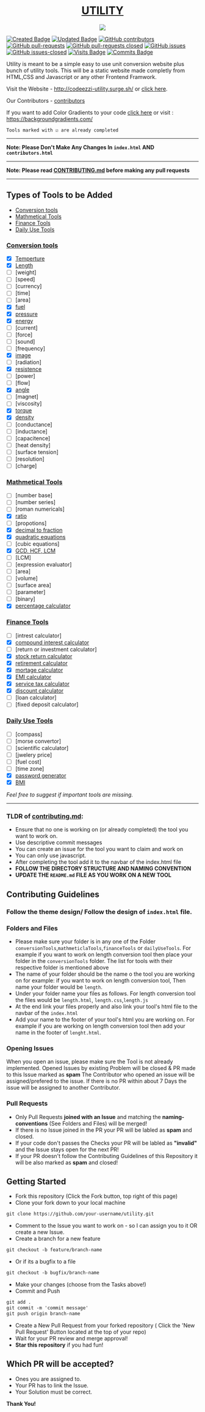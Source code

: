 <h1 align="center"> <a href="codeezzi-utility.surge.sh"> UTILITY </a></h1>

<p align="center">
  <img src="assets/img/utility-1.png" />
</p>

[![Created Badge](https://badges.pufler.dev/created/codeezzi/utility)](https://badges.pufler.dev) [![Updated Badge](https://badges.pufler.dev/updated/codeezzi/utility)](https://badges.pufler.dev) [![GitHub contributors](https://img.shields.io/github/contributors/codeezzi/utility.svg)](https://GitHub.com/codeezzi/utility/contributors/) [![GitHub pull-requests](https://img.shields.io/github/issues-pr/codeezzi/utility.svg)](https://GitHub.com/codeezzi/utility/pull/) [![GitHub pull-requests closed](https://img.shields.io/github/issues-pr-closed/codeezzi/utility.svg)](https://github.com/codeezzi/utility/pulls?q=is%3Apr+is%3Aclosed) [![GitHub issues](https://img.shields.io/github/issues/codeezzi/utility.svg)](https://GitHub.com/codeezzi/utility/issues/) [![GitHub issues-closed](https://img.shields.io/github/issues-closed/codeezzi/utility.svg)](https://GitHub.com/codeezzi/utility/issues?q=is%3Aissue+is%3Aclosed) [![Visits Badge](https://badges.pufler.dev/visits/codeezzi/utility)](https://badges.pufler.dev) [![Commits Badge](https://badges.pufler.dev/commits/monthly/shubham2704)](https://badges.pufler.dev)

Utility is meant to be a simple easy to use unit conversion website plus bunch of utility tools. This will be a static website made completly from HTML,CSS and Javascript or any other Frontend Framwork. 

Visit the Website - http://codeezzi-utility.surge.sh/  or [click here](http://codeezzi-utility.surge.sh/).

Our Contributors - [contributors](http://codeezzi-utility.surge.sh/contributors.html)

If you want to add Color Gradients to your code [click here](https://backgroundgradients.com/) or  visit : https://backgroundgradients.com/  
 
`Tools marked with ☑ are already completed`

---

**Note: Please Don't Make Any Changes In `index.html` AND `contributors.html`**

---

**Note: Please read [CONTRIBUTING.md](CONTRIBUTING.md) before making any pull requests**

---

## Types of Tools to be Added

- [Conversion tools](#Conversion-tools)
- [Mathmetical Tools](#Mathmetical-Tools)
- [Finance Tools](#Finance-Tools)
- [Daily Use Tools](#Daily-Use-Tools)


### [Conversion tools](conversionTools)
- [x] [Temperture](conversionTools/temperture/temperture.html)
- [x] [Length](conversionTools/length)
- [ ] [weight]
- [ ] [speed]
- [ ] [currency]
- [ ] [time]
- [ ] [area]
- [x] [fuel](conversionTools/fuelEfficiency/fuel.html)
- [x] [pressure](conversionTools/pressure)
- [x] [energy](conversionTools/Energy/energy.html)
- [ ] [current]
- [ ] [force]
- [ ] [sound]
- [ ] [frequency]
- [x] [image](conversionTools/image)
- [ ] [radiation]
- [x] [resistence](conversionTools/resistance)
- [ ] [power]
- [ ] [flow]
- [x] [angle](conversionTools/Angle_Conversion)
- [ ] [magnet]
- [ ] [viscosity]
- [x] [torque](conversionTools/Torque/torque.html)
- [x] [density](conversionTools/density)
- [ ] [conductance]
- [ ] [inductance]
- [ ] [capacitence]
- [ ] [heat density]
- [ ] [surface tension]
- [ ] [resolution]
- [ ] [charge]

### [Mathmetical Tools](mathmeticalTools)
- [ ] [number base]
- [ ] [number series]
- [ ] [roman numericals]
- [x] [ratio](mathematicalTools/ratio/ratio.html)
- [ ] [propotions]
- [x] [decimal to fraction](mathematicalTools/decimalToFraction)
- [x] [quadratic equations](mathematicalTools/quadratic)
- [ ] [cubic equations]
- [x] [GCD, HCF, LCM](mathematicalTools/GCD_HCF_LCM_Calculator)
- [ ] [LCM]
- [ ] [expression evaluator]
- [ ] [area]
- [ ] [volume]
- [ ] [surface area]
- [ ] [parameter]
- [ ] [binary]
- [x] [percentage calculator](mathematicalTools/percentageCalculator/percentageCalculator.html)

### [Finance Tools](financeTools)
- [ ] [intrest calculator]
- [x] [compound interest calculator](financeTools/compound-interest-calculator)
- [ ] [return or investment calculator]
- [x] [stock return calculator](financeTools/stock-return-calculator)
- [x] [retirement calculator](financeTools/retirementcalaculator/index.html)
- [x] [mortage calculator](financeTools/mortgageCalculator)
- [x] [EMI calculator](financeTools/emiCalculator)
- [x] [service tax calculator](financeTools/service-txt-calculator)
- [x] [discount calculator](financeTools/discountcalculator)
- [ ] [loan calculator]
- [ ] [fixed deposit calculator]

### [Daily Use Tools](dailyUseTools)
- [ ] [compass]
- [ ] [morse convertor]
- [ ] [scientific calculator]
- [ ] [jwelery price]
- [ ] [fuel cost]
- [ ] [time zone]
- [x] [password generator](dailyUseTools/passwordGenerator/passwordGenerator.html)
- [x] [BMI](dailyUseTools/bmicalculator/bmi-calculator.html)

*Feel free to suggest if important tools are missing.*

---


### TLDR of [contributing.md](CONTRIBUTING.md):

- Ensure that no one is working on (or already completed) the tool you want to work on.
- Use descriptive commit messages
- You can create an issue for the tool you want to claim and work on
- You can only use javascript.
- After completing the tool add it to the navbar of the index.html file
- **FOLLOW THE DIRECTORY STRUCTURE AND NAMING CONVENTION**
- **UPDATE THE `README.md` FILE AS YOU WORK ON A NEW TOOL**


## Contributing Guidelines

### Follow the theme design/ Follow the design of `index.html` file.

### Folders and Files
- Please make sure your folder is in any one of the Folder `conversionTools`,`mathmeticlaTools`,`financeTools` or `dailyUseTools`. For example if you want to work on length conversion tool then place your folder in the `conversionTools` folder. The list for tools with their respective folder is mentioned above
- The name of your folder should be the name o the tool you are working on for example: if you want to work on length conversion tool, Then name your folder would be `length`.
- Under your folder name your files as follows. For length conversion tool the files would be `length.html`, `length.css`,`length.js`
- At the end link your files properly and also link your tool's
html file to the navbar of the `index.html`
- Add your name to the footer of your tool's html you are working on. For example if you are working on length conversion tool then
add your name in the footer of `lenght.html`.

### Opening Issues
When you open an issue, please make sure the Tool is not already implemented.
Opened Issues by existing Problem will be closed & PR made to this Issue marked as **spam**
The Contributor who opened an issue will be assigned/prefered to the issue. If there is no PR within about 7 Days the issue will be assigned to another Contributor.

### Pull Requests
- Only Pull Requests **joined with an Issue** and matching the **naming-conventions** (See Folders and Files) will be merged!
- If there is no Issue joined in the PR your PR will be labled as **spam** and closed.
- If your code don't passes the Checks your PR will be labled as **"invalid"** and the Issue stays open for the next PR!
- If your PR doesn't follow the Contributing Guidelines of this Repository it will be also marked as **spam** and closed!

## Getting Started
* Fork this repository (Click the Fork button, top right of this page)
* Clone your fork down to your local machine
```markdown
git clone https://github.com/your-username/utility.git
```
* Comment to the Issue you want to work on - so I can assign you to it OR create a new Issue.
* Create a branch for a new feature
```markdown
git checkout -b feature/branch-name
```
* Or if its a bugfix to a file
```markdown
git checkout -b bugfix/branch-name
```
* Make your changes (choose from the Tasks above!)
* Commit and Push
```markdown
git add .
git commit -m 'commit message'
git push origin branch-name
```
* Create a New Pull Request from your forked repository ( Click the 'New Pull Request' Button located at the top of your repo)
* Wait for your PR review and merge approval!
* __Star this repository__ if you had fun!

## Which PR will be accepted?
* Ones you are assigned to.
* Your PR has to link the Issue.
* Your Solution must be correct.

__Thank You!__
